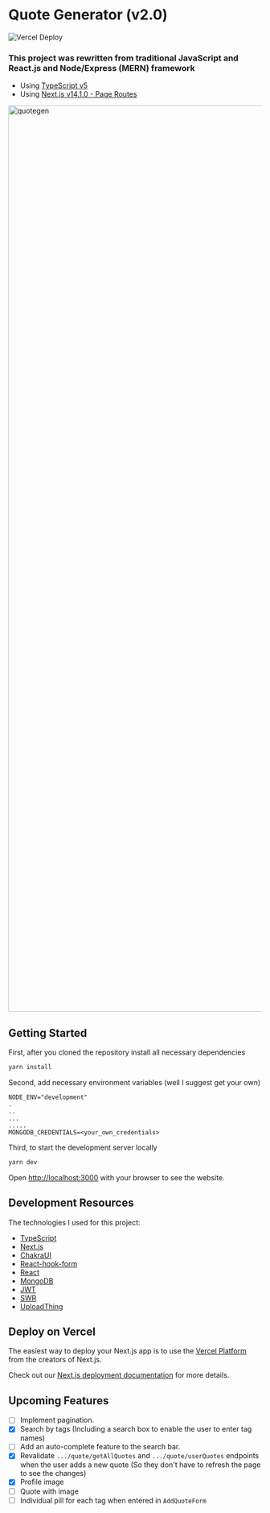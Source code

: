 # Quote Generator (v2.0)

![Vercel Deploy](https://deploy-badge.vercel.app/vercel/scorpy-quote-gen?style=for-the-badge)

### This project was rewritten from traditional JavaScript and React.js and Node/Express (MERN) framework

- Using [TypeScript v5](https://www.typescriptlang.org/)
- Using [Next.js v14.1.0 - Page Routes](https://nextjs.org/docs)

[<img width="1800" alt="quotegen" src="https://github.com/ScorpyG/Quote-Generator/assets/69221471/82f42c3c-5c57-43a4-b26d-b0d8a116d1d4">](https://scorpy-quote-gen.vercel.app/)

## Getting Started

First, after you cloned the repository install all necessary dependencies

```bash
yarn install
```

Second, add necessary environment variables (well I suggest get your own)

```
NODE_ENV="development"
.
..
...
.....
MONGODB_CREDENTIALS=<your_own_credentials>
```

Third, to start the development server locally

```bash
yarn dev
```

Open [http://localhost:3000](http://localhost:3000) with your browser to see the website.

## Development Resources

The technologies I used for this project:

- [TypeScript](https://www.typescriptlang.org/docs/)
- [Next.js](https://nextjs.org/docs)
- [ChakraUI](https://v2.chakra-ui.com/getting-started)
- [React-hook-form](https://react-hook-form.com/)
- [React](https://react.dev/reference/react)
- [MongoDB](https://www.mongodb.com/)
- [JWT](https://jwt.io/)
- [SWR](https://swr.vercel.app/)
- [UploadThing]()

## Deploy on Vercel

The easiest way to deploy your Next.js app is to use the [Vercel Platform](https://vercel.com/new?utm_medium=default-template&filter=next.js&utm_source=create-next-app&utm_campaign=create-next-app-readme) from the creators of Next.js.

Check out our [Next.js deployment documentation](https://nextjs.org/docs/deployment) for more details.

## Upcoming Features

- [ ] Implement pagination.
- [x] Search by tags (Including a search box to enable the user to enter tag names)
- [ ] Add an auto-complete feature to the search bar.
- [x] Revalidate `.../quote/getAllQuotes` and `.../quote/userQuotes` endpoints when the user adds a new quote (So they don't have to refresh the page to see the changes)
- [x] Profile image
- [ ] Quote with image
- [ ] Individual pill for each tag when entered in `AddQuoteForm`
